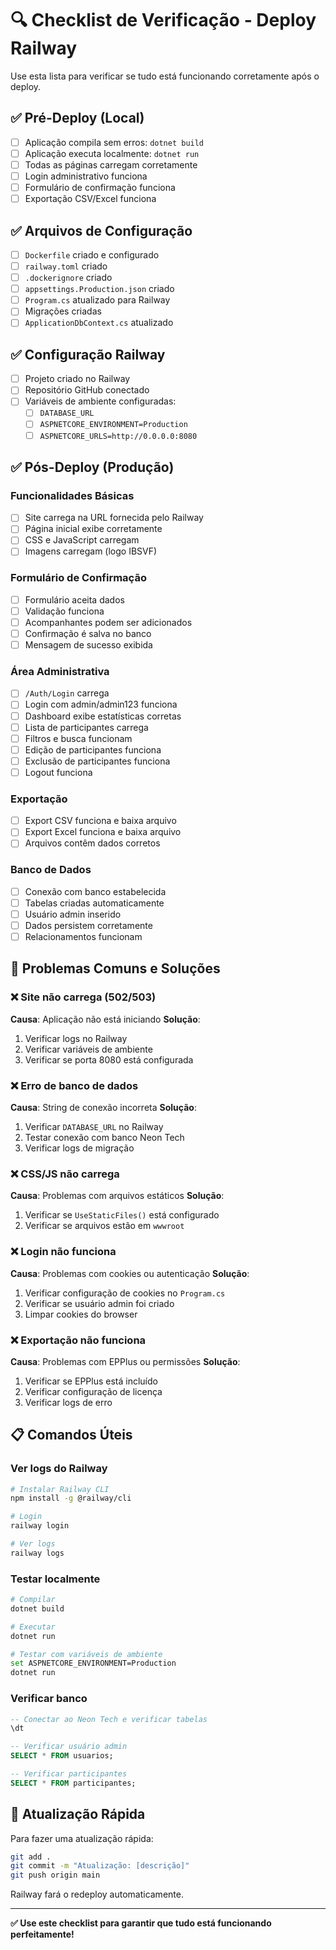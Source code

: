 # 🔍 Checklist de Verificação - Deploy Railway

Use esta lista para verificar se tudo está funcionando corretamente após o deploy.

## ✅ Pré-Deploy (Local)

- [ ] Aplicação compila sem erros: `dotnet build`
- [ ] Aplicação executa localmente: `dotnet run`
- [ ] Todas as páginas carregam corretamente
- [ ] Login administrativo funciona
- [ ] Formulário de confirmação funciona
- [ ] Exportação CSV/Excel funciona

## ✅ Arquivos de Configuração

- [ ] `Dockerfile` criado e configurado
- [ ] `railway.toml` criado
- [ ] `.dockerignore` criado
- [ ] `appsettings.Production.json` criado
- [ ] `Program.cs` atualizado para Railway
- [ ] Migrações criadas
- [ ] `ApplicationDbContext.cs` atualizado

## ✅ Configuração Railway

- [ ] Projeto criado no Railway
- [ ] Repositório GitHub conectado
- [ ] Variáveis de ambiente configuradas:
  - [ ] `DATABASE_URL`
  - [ ] `ASPNETCORE_ENVIRONMENT=Production`
  - [ ] `ASPNETCORE_URLS=http://0.0.0.0:8080`

## ✅ Pós-Deploy (Produção)

### Funcionalidades Básicas
- [ ] Site carrega na URL fornecida pelo Railway
- [ ] Página inicial exibe corretamente
- [ ] CSS e JavaScript carregam
- [ ] Imagens carregam (logo IBSVF)

### Formulário de Confirmação
- [ ] Formulário aceita dados
- [ ] Validação funciona
- [ ] Acompanhantes podem ser adicionados
- [ ] Confirmação é salva no banco
- [ ] Mensagem de sucesso exibida

### Área Administrativa
- [ ] `/Auth/Login` carrega
- [ ] Login com admin/admin123 funciona
- [ ] Dashboard exibe estatísticas corretas
- [ ] Lista de participantes carrega
- [ ] Filtros e busca funcionam
- [ ] Edição de participantes funciona
- [ ] Exclusão de participantes funciona
- [ ] Logout funciona

### Exportação
- [ ] Export CSV funciona e baixa arquivo
- [ ] Export Excel funciona e baixa arquivo
- [ ] Arquivos contêm dados corretos

### Banco de Dados
- [ ] Conexão com banco estabelecida
- [ ] Tabelas criadas automaticamente
- [ ] Usuário admin inserido
- [ ] Dados persistem corretamente
- [ ] Relacionamentos funcionam

## 🐛 Problemas Comuns e Soluções

### ❌ Site não carrega (502/503)
**Causa**: Aplicação não está iniciando
**Solução**: 
1. Verificar logs no Railway
2. Verificar variáveis de ambiente
3. Verificar se porta 8080 está configurada

### ❌ Erro de banco de dados
**Causa**: String de conexão incorreta
**Solução**:
1. Verificar `DATABASE_URL` no Railway
2. Testar conexão com banco Neon Tech
3. Verificar logs de migração

### ❌ CSS/JS não carrega
**Causa**: Problemas com arquivos estáticos
**Solução**:
1. Verificar se `UseStaticFiles()` está configurado
2. Verificar se arquivos estão em `wwwroot`

### ❌ Login não funciona
**Causa**: Problemas com cookies ou autenticação
**Solução**:
1. Verificar configuração de cookies no `Program.cs`
2. Verificar se usuário admin foi criado
3. Limpar cookies do browser

### ❌ Exportação não funciona
**Causa**: Problemas com EPPlus ou permissões
**Solução**:
1. Verificar se EPPlus está incluído
2. Verificar configuração de licença
3. Verificar logs de erro

## 📋 Comandos Úteis

### Ver logs do Railway
```bash
# Instalar Railway CLI
npm install -g @railway/cli

# Login
railway login

# Ver logs
railway logs
```

### Testar localmente
```bash
# Compilar
dotnet build

# Executar
dotnet run

# Testar com variáveis de ambiente
set ASPNETCORE_ENVIRONMENT=Production
dotnet run
```

### Verificar banco
```sql
-- Conectar ao Neon Tech e verificar tabelas
\dt

-- Verificar usuário admin
SELECT * FROM usuarios;

-- Verificar participantes
SELECT * FROM participantes;
```

## 🔄 Atualização Rápida

Para fazer uma atualização rápida:
```bash
git add .
git commit -m "Atualização: [descrição]"
git push origin main
```

Railway fará o redeploy automaticamente.

---

**✅ Use este checklist para garantir que tudo está funcionando perfeitamente!**
